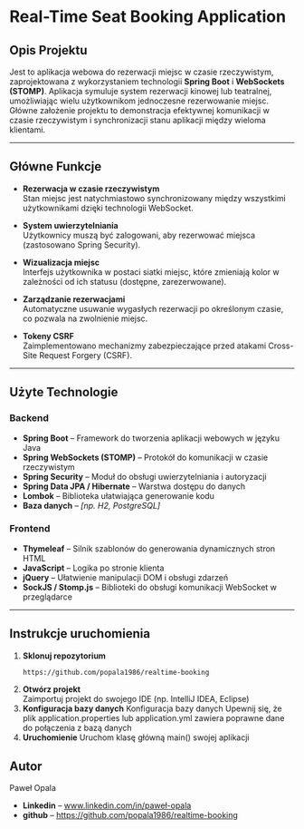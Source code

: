 # **Real-Time Seat Booking Application**

## **Opis Projektu**

Jest to aplikacja webowa do rezerwacji miejsc w czasie rzeczywistym, zaprojektowana z wykorzystaniem technologii **Spring Boot** i **WebSockets (STOMP)**. Aplikacja symuluje system rezerwacji kinowej lub teatralnej, umożliwiając wielu użytkownikom jednoczesne rezerwowanie miejsc. Główne założenie projektu to demonstracja efektywnej komunikacji w czasie rzeczywistym i synchronizacji stanu aplikacji między wieloma klientami.

---

## **Główne Funkcje**

- **Rezerwacja w czasie rzeczywistym**  
  Stan miejsc jest natychmiastowo synchronizowany między wszystkimi użytkownikami dzięki technologii WebSocket.

- **System uwierzytelniania**  
  Użytkownicy muszą być zalogowani, aby rezerwować miejsca (zastosowano Spring Security).

- **Wizualizacja miejsc**  
  Interfejs użytkownika w postaci siatki miejsc, które zmieniają kolor w zależności od ich statusu (dostępne, zarezerwowane).

- **Zarządzanie rezerwacjami**  
  Automatyczne usuwanie wygasłych rezerwacji po określonym czasie, co pozwala na zwolnienie miejsc.

- **Tokeny CSRF**  
  Zaimplementowano mechanizmy zabezpieczające przed atakami Cross-Site Request Forgery (CSRF).

---

## **Użyte Technologie**

### Backend

- **Spring Boot** – Framework do tworzenia aplikacji webowych w języku Java  
- **Spring WebSockets (STOMP)** – Protokół do komunikacji w czasie rzeczywistym  
- **Spring Security** – Moduł do obsługi uwierzytelniania i autoryzacji  
- **Spring Data JPA / Hibernate** – Warstwa dostępu do danych  
- **Lombok** – Biblioteka ułatwiająca generowanie kodu  
- **Baza danych** – _[np. H2, PostgreSQL]_  

### Frontend

- **Thymeleaf** – Silnik szablonów do generowania dynamicznych stron HTML  
- **JavaScript** – Logika po stronie klienta  
- **jQuery** – Ułatwienie manipulacji DOM i obsługi zdarzeń  
- **SockJS / Stomp.js** – Biblioteki do obsługi komunikacji WebSocket w przeglądarce  

---

## **Instrukcje uruchomienia**

1. **Sklonuj repozytorium**  
   ```bash
   https://github.com/popala1986/realtime-booking
2. **Otwórz projekt**    
    Zaimportuj projekt do swojego IDE (np. IntelliJ IDEA, Eclipse)
3. **Konfiguracja bazy danych** 
    Konfiguracja bazy danych Upewnij się, że plik application.properties lub application.yml zawiera poprawne dane do połączenia z bazą danych
4. **Uruchomienie** 
    Uruchom klasę główną main() swojej aplikacji

## **Autor**
Paweł Opala
- **Linkedin** – www.linkedin.com/in/paweł-opala
- **github** – https://github.com/popala1986/realtime-booking

